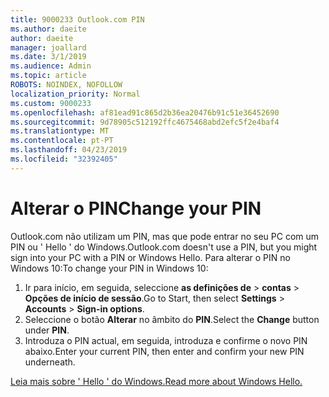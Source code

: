 ```yaml
---
title: 9000233 Outlook.com PIN
ms.author: daeite
author: daeite
manager: joallard
ms.date: 3/1/2019
ms.audience: Admin
ms.topic: article
ROBOTS: NOINDEX, NOFOLLOW
localization_priority: Normal
ms.custom: 9000233
ms.openlocfilehash: af81ead91c865d2b36ea20476b91c51e36452690
ms.sourcegitcommit: 9d78905c512192ffc4675468abd2efc5f2e4baf4
ms.translationtype: MT
ms.contentlocale: pt-PT
ms.lasthandoff: 04/23/2019
ms.locfileid: "32392405"
---
```

# <a name="change-your-pin"></a><span data-ttu-id="f46cc-102">Alterar o PIN</span><span class="sxs-lookup"><span data-stu-id="f46cc-102">Change your PIN</span></span>

<span data-ttu-id="f46cc-103">Outlook.com não utilizam um PIN, mas que pode entrar no seu PC com um PIN ou ' Hello ' do Windows.</span><span class="sxs-lookup"><span data-stu-id="f46cc-103">Outlook.com doesn't use a PIN, but you might sign into your PC with a PIN or Windows Hello.</span></span> <span data-ttu-id="f46cc-104">Para alterar o PIN no Windows 10:</span><span class="sxs-lookup"><span data-stu-id="f46cc-104">To change your PIN in Windows 10:</span></span>

1. <span data-ttu-id="f46cc-105">Ir para início, em seguida, seleccione **as definições de** > **contas** > **Opções de início de sessão**.</span><span class="sxs-lookup"><span data-stu-id="f46cc-105">Go to Start, then select **Settings** > **Accounts** > **Sign-in options**.</span></span>
2. <span data-ttu-id="f46cc-106">Seleccione o botão **Alterar** no âmbito do **PIN**.</span><span class="sxs-lookup"><span data-stu-id="f46cc-106">Select the **Change** button under **PIN**.</span></span>
3. <span data-ttu-id="f46cc-107">Introduza o PIN actual, em seguida, introduza e confirme o novo PIN abaixo.</span><span class="sxs-lookup"><span data-stu-id="f46cc-107">Enter your current PIN, then enter and confirm your new PIN underneath.</span></span>

[<span data-ttu-id="f46cc-108">Leia mais sobre ' Hello ' do Windows.</span><span class="sxs-lookup"><span data-stu-id="f46cc-108">Read more about Windows Hello.</span></span>](https://support.microsoft.com/help/17215/)